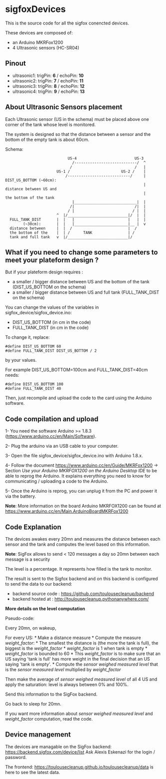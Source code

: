 sigfoxDevices
=============

This is the source code for all the sigfox conencted devices.

These devices are composed of:
* an Arduino MKRFox1200 
* 4 Ultrasonic sensors (HC-SR04)

Pinout
------

* ultrasonic1:  trigPin: **6**  /  echoPin: **10**
* ultrasonic2:  trigPin: **7**  /  echoPin: **11**
* ultrasonic3:  trigPin: **8**  /  echoPin: **12**
* ultrasonic4:  trigPin: **9**  /  echoPin: **13**


About Ultrasonic Sensors placement
----------------------------------
Each Ultrasonic sensor (US in the schema) must be placed above one corner of the tank whose level is monitored. 

The system is designed so that the distance between a sensor and the bottom of the empty tank is about 60cm.

Schema:

```
                            US-4                          US-3
                              /----------------------------/  ^
                             /                            /   |
                       US-1 /                       US-2 /    | 
                           /----------------------------/     |  DIST_US_BOTTOM (~60cm):
                                                              |      distance between US and 
                                                              |      the bottom of the tank
                              |____________________________|  |
                             /|                           /|  | 
                            / |                          / |  |
                       ^  |/___________________________|/  |  |
  FULL_TANK_DIST       |  |   |                        |   |  |
        (~30cm):       |  |   |________________________|__ |  v
  distance between     |  |  /                         |  /
  the bottom of the    |  | /      TANK                | /
  tank and full tank   v  |/___________________________|/
```

What if you need to change some parameters to meet your plateform design ?
--------------------------------------------------------------------------
But if your plateform design requires :
  * a smaller / bigger distance between US and the bottom of the tank (DIST_US_BOTTOM on the schema)
  * a smaller / bigger distance between US and full tank (FULL_TANK_DIST on the schema)

You can change the values of the variables in sigfox_device/sigfox_device.ino:
  * DIST_US_BOTTOM (in cm in the code)
  * FULL_TANK_DIST (in cm in the code)

To change it, replace:
```
#define DIST_US_BOTTOM 60
#define FULL_TANK_DIST DIST_US_BOTTOM / 2
```
by your values.

For example DIST_US_BOTTOM=100cm and FULL_TANK_DIST=40cm needs:
```
#define DIST_US_BOTTOM 100
#define FULL_TANK_DIST 40
```

Then, just recompile and upload the code to the card using the Arduino software.

Code compilation and upload
---------------------------
  1- You need the software Arduino >= 1.8.3 (https://www.arduino.cc/en/Main/Software).

  2- Plug the arduino via an USB cable to your computer.

  3- Open the file sigfox_device/sigfox_device.ino with Arduino 1.8.x.

  4- Follow the document https://www.arduino.cc/en/Guide/MKRFox1200 -> Section *Use your Arduino MKRFOX1200 on the Arduino Desktop IDE* to be able to reprog the Arduino. It explains everything you need to know for communicating / uploading a code to the Arduino.

  5- Once the Arduino is reprog, you can unplug it from the PC and power it via the battery.

**Note**: More information on the board Arduino MKRFOX1200 can be found at https://www.arduino.cc/en/Main.ArduinoBoardMKRFox1200

Code Explanation
----------------

The devices awakes every 20mn and measures the distance between each sensor and the tank and computes the level based on this information.

**Note**: SigFox allows to send < 120 messages a day so 20mn between each message is a security

The level is a percentage. It represents how filled is the tank to monitor.

The result is sent to the Sigfox backend and on this backend is configured to send the data to our backend:
  * backend source code : https://github.com/toulousecleanup/backend  
  * backend hosted at : http://toulousecleanup.pythonanywhere.com/

**More details on the level computation**

Pseudo-code:

Every 20mn, on wakeup, 

  For every US:
    * Make a distance measure
    * Compute the measure *weight_factor*:
      * The smallest the distance is (the more the tank is full), the biggest is the *weight_factor*
      * *weight_factor* is 1 when tank is empty
      * *weight_factor* is bounded to 60
      * This *weight_factor* is to make sure that an US saying 'tank is full' has more weight in the final decision that an US saying 'tank is empty'.
    * Compute the *sensor weighed measured level* that is the *sensor measured level* multiplied by *weight_factor*

  Then make the average of *sensor weighed measured level* of all 4 US and apply the saturation: level is always between 0% and 100%.

  Send this information to the SigFox backend.

  Go back to sleep for 20mn.

If you want more information about  *sensor weighed measured level* and *weight_factor* computation, read the code.

Device management
-----------------

The devices are managable on the SigFox backend: https://backend.sigfox.com/device/list
Ask Alexis Eskenazi for the login / password.

The frontend: https://toulousecleanup.github.io/toulousecleanup/data is here to see the latest data.
